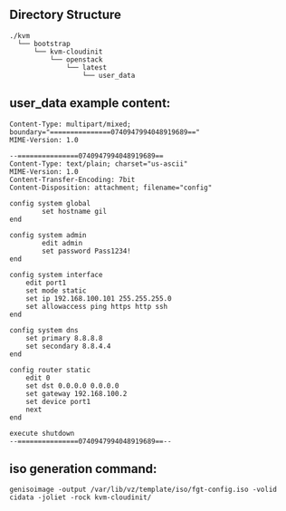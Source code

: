 ## Directory Structure
```
./kvm
  └── bootstrap
      └── kvm-cloudinit
          └── openstack
              └── latest
                  └── user_data
```

## user_data example content:
```
Content-Type: multipart/mixed; boundary="===============0740947994048919689=="
MIME-Version: 1.0

--===============0740947994048919689==
Content-Type: text/plain; charset="us-ascii"
MIME-Version: 1.0
Content-Transfer-Encoding: 7bit
Content-Disposition: attachment; filename="config"

config system global
        set hostname gil
end

config system admin
        edit admin
        set password Pass1234!
end

config system interface
	edit port1
	set mode static
	set ip 192.168.100.101 255.255.255.0
	set allowaccess ping https http ssh
end

config system dns
	set primary 8.8.8.8
	set secondary 8.8.4.4
end

config router static
	edit 0
	set dst 0.0.0.0 0.0.0.0
	set gateway 192.168.100.2
	set device port1
	next
end

execute shutdown
--===============0740947994048919689==--
```

## iso generation command:
	genisoimage -output /var/lib/vz/template/iso/fgt-config.iso -volid cidata -joliet -rock kvm-cloudinit/
